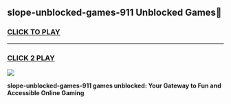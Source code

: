 
## slope-unblocked-games-911 Unblocked Games👋
<h3>
<a href="https://news.freeplayer.one?title=slope-unblocked-games-911&ref=16F">CLICK TO PLAY</a></h3>
<hr>

<h3>
<a href="https://news.freeplayer.one?title=slope-unblocked-games-911&ref=16F">CLICK 2 PLAY</a>
  
</h3>

<a href="https://news.freeplayer.one?title=slope-unblocked-games-911&ref=16F/"><img src="https://clearcache.store/games.png"></a>


**slope-unblocked-games-911 games unblocked: Your Gateway to Fun and Accessible Online Gaming**
